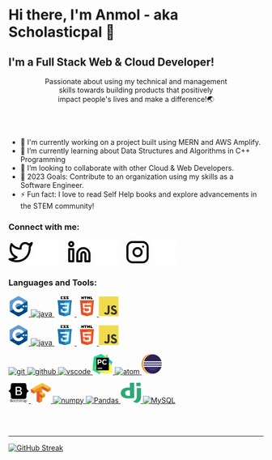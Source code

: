 

<!--
**Scholasticpal/Scholasticpal** is a ✨ _special_ ✨ repository because its `README.md` (this file) appears on your GitHub profile.

Here are some ideas to get you started:

- 🔭 I’m currently working on ...
- 🌱 I’m currently learning ...
- 👯 I’m looking to collaborate on ...
- 🤔 I’m looking for help with ...
- 💬 Ask me about ...
- 📫 How to reach me: ...
- 😄 Pronouns: ...
- ⚡ Fun fact: ...
-->

# Hi there, I'm Anmol - aka Scholasticpal 👋 



## I'm a Full Stack Web & Cloud Developer!

<p align="center"> 
Passionate about using my technical and management <br>
skills towards building products that positively <br>
 impact people's lives and make a difference!🌏 </p>
 
 <br>
 <br>

- 🔭 I'm currently working on a project built using MERN and AWS Amplify.
- 🌱 I’m currently learning about Data Structures and Algorithms in C++ Programming
- 👯 I’m looking to collaborate with other Cloud & Web Developers.
- 🥅 2023 Goals: Contribute to an organization using my skills as a Software Engineer.
- ⚡ Fun fact: I love to read Self Help books and explore advancements in the STEM community!

### Connect with me:


[![website](./img/twitter-light.svg)](https://twitter.com/AnmolGa46309921#gh-light-mode-only)
[![website](./img/twitter-dark.svg)](https://twitter.com/AnmolGa46309921#gh-dark-mode-only)
&nbsp;&nbsp;
[![website](./img/linkedin-light.svg)](https://www.linkedin.com/in/anmol-garg-790516203/#gh-light-mode-only)
[![website](./img/linkedin-dark.svg)](https://www.linkedin.com/in/anmol-garg-790516203/#gh-dark-mode-only )
&nbsp;&nbsp;
[![website](./img/instagram-light.svg)](https://www.instagram.com/anmol_garg2001/#gh-light-mode-only)
[![website](./img/instagram-dark.svg)](https://www.instagram.com/anmol_garg2001/#gh-dark-mode-only)

### Languages and Tools:

<p align="left"> 

<a href="https://www.geeksforgeeks.org/c-plus-plus/" target="_blank"> <img src="https://raw.githubusercontent.com/devicons/devicon/master/icons/cplusplus/cplusplus-original.svg" alt="cplusplus" width="40" height="40"/> </a> <a href="https://legacy.reactjs.org/" target="_blank"> <img src="https://cdn.jsdelivr.net/gh/devicons/devicon/icons/react/react-original.svg" alt="java" width="40" height="40"/> </a> <a href="https://www.w3schools.com/css/" target="_blank"> <img src="https://raw.githubusercontent.com/devicons/devicon/master/icons/css3/css3-original-wordmark.svg" alt="css3" width="40" height="40"/> </a> <a href="https://developer.mozilla.org/en-US/docs/Web/HTML" target="_blank"> <img src="https://raw.githubusercontent.com/devicons/devicon/master/icons/html5/html5-original-wordmark.svg" alt="html5" width="40" height="40"/> </a> <a href="https://developer.mozilla.org/en-US/docs/Web/JavaScript" target="_blank"> <img src="https://raw.githubusercontent.com/devicons/devicon/master/icons/javascript/javascript-original.svg" alt="javascript" width="40" height="40"/> </a>

<a href="https://aws.amazon.com/?nc2=h_lg" target="_blank"> <img src="https://raw.githubusercontent.com/devicons/devicon/master/icons/cplusplus/cplusplus-original.svg" alt="cplusplus" width="40" height="40"/> </a> <a href="https://legacy.reactjs.org/" target="_blank"> <img src="https://cdn.jsdelivr.net/gh/devicons/devicon/icons/react/react-original.svg" alt="java" width="40" height="40"/> </a> <a href="https://www.w3schools.com/css/" target="_blank"> <img src="https://raw.githubusercontent.com/devicons/devicon/master/icons/css3/css3-original-wordmark.svg" alt="css3" width="40" height="40"/> </a> <a href="https://developer.mozilla.org/en-US/docs/Web/HTML" target="_blank"> <img src="https://raw.githubusercontent.com/devicons/devicon/master/icons/html5/html5-original-wordmark.svg" alt="html5" width="40" height="40"/> </a> <a href="https://developer.mozilla.org/en-US/docs/Web/JavaScript" target="_blank"> <img src="https://raw.githubusercontent.com/devicons/devicon/master/icons/javascript/javascript-original.svg" alt="javascript" width="40" height="40"/> </a>

<a href="https://git-scm.com/" target="_blank"> <img src="https://cdn.jsdelivr.net/gh/devicons/devicon/icons/git/git-original.svg" alt="git" width="40" height="40" /> </a><a href="https://github.com/about" target="_blank"> <img src="https://user-images.githubusercontent.com/3369400/139447912-e0f43f33-6d9f-45f8-be46-2df5bbc91289.png" alt="github" width="40" height="40"/> </a> <a href="https://code.visualstudio.com/" target="_blank"> <img src="https://cdn.jsdelivr.net/gh/devicons/devicon/icons/vscode/vscode-original.svg" alt="vscode" width="40" height="40"/> </a>  <a href="https://www.jetbrains.com/pycharm/" target="_blank"> <img src="https://github.com/Scholasticpal/Scholasticpal/blob/main/Lang_tool%20images/pycharm.svg" alt="pycharm" width="40" height="40"/> </a>  <a href="https://atom.io/" target="_blank"> <img src="https://cdn.jsdelivr.net/gh/devicons/devicon/icons/atom/atom-original.svg" alt="atom" width="40" height="40"/> </a>  <a href="https://www.eclipse.org/" target="_blank"> <img src="https://github.com/Scholasticpal/Scholasticpal/blob/main/Lang_tool%20images/eclipse.svg" alt="eclipse" width="40" height="40"/> </a>
 

<a href="https://getbootstrap.com" target="_blank"> <img src="https://raw.githubusercontent.com/devicons/devicon/master/icons/bootstrap/bootstrap-plain-wordmark.svg" alt="bootstrap" width="40" height="40"/> </a> <a href="https://www.tensorflow.org/" target="_blank"> <img src="https://github.com/Scholasticpal/Scholasticpal/blob/main/Lang_tool%20images/tensorflow-icon.svg" alt="tensorflow" width="40" height="40"/> </a>  <a href="https://numpy.org/" target="_blank"> <img src="https://cdn.jsdelivr.net/gh/devicons/devicon/icons/numpy/numpy-original.svg" alt="numpy" width="40" height="40"/> </a> <a href="https://pandas.pydata.org/" target="_blank"> <img src="https://cdn.jsdelivr.net/gh/devicons/devicon/icons/pandas/pandas-original.svg" alt="Pandas" width="40" height="40"/> </a> <a href="https://docs.djangoproject.com/en/4.0/" target="_blank"> <img src="https://github.com/Scholasticpal/Scholasticpal/blob/main/img/django.svg" alt="Django" width="40" height="40"/> </a> </a> <a href="https://pandas.pydata.org/" target="_blank"> <img src="https://cdn.jsdelivr.net/gh/devicons/devicon/icons/mysql/mysql-plain.svg" alt="MySQL" width="40" height="40"/> </a> 


<br />
<br />

---




 [![GitHub Streak](http://github-readme-streak-stats.herokuapp.com?user=Scholasticpal&theme=tokyonight_duo&fire=D825DD)](https://git.io/streak-stats)
